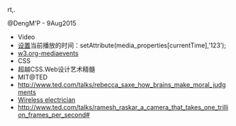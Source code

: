 rt,.

@DengM'P - 9Aug2015

* Video
 * [设置](http://www.html5china.com/HTML5features/video/20110926_1992.html)当前播放的时间：setAttribute(media_properties[currentTime],’123’);
 * [w3.org-mediaevents](http://www.w3.org/2010/05/video/mediaevents.html)
* CSS
 * 超越CSS.Web设计艺术精髓
* MIT@TED
 * http://www.ted.com/talks/rebecca_saxe_how_brains_make_moral_judgments
 * [Wireless electrician](http://www.ted.com/speakers/eric_giler)
 * http://www.ted.com/talks/ramesh_raskar_a_camera_that_takes_one_trillion_frames_per_second#
